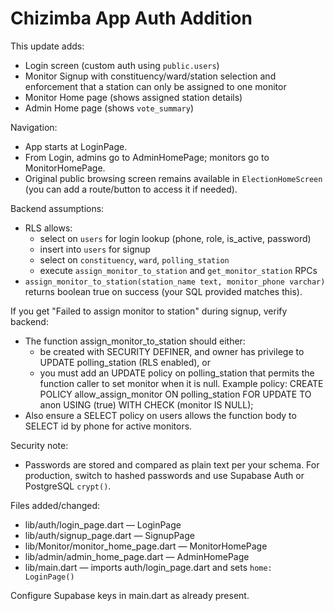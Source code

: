 # Chizimba App Auth Addition

This update adds:
- Login screen (custom auth using `public.users`)
- Monitor Signup with constituency/ward/station selection and enforcement that a station can only be assigned to one monitor
- Monitor Home page (shows assigned station details)
- Admin Home page (shows `vote_summary`)

Navigation:
- App starts at LoginPage.
- From Login, admins go to AdminHomePage; monitors go to MonitorHomePage.
- Original public browsing screen remains available in `ElectionHomeScreen` (you can add a route/button to access it if needed).

Backend assumptions:
- RLS allows:
  - select on `users` for login lookup (phone, role, is_active, password)
  - insert into `users` for signup
  - select on `constituency`, `ward`, `polling_station`
  - execute `assign_monitor_to_station` and `get_monitor_station` RPCs
- `assign_monitor_to_station(station_name text, monitor_phone varchar)` returns boolean true on success (your SQL provided matches this).

If you get "Failed to assign monitor to station" during signup, verify backend:
- The function assign_monitor_to_station should either:
  - be created with SECURITY DEFINER, and owner has privilege to UPDATE polling_station (RLS enabled), or
  - you must add an UPDATE policy on polling_station that permits the function caller to set monitor when it is null. Example policy:
    CREATE POLICY allow_assign_monitor ON polling_station
    FOR UPDATE TO anon USING (true)
    WITH CHECK (monitor IS NULL);
- Also ensure a SELECT policy on users allows the function body to SELECT id by phone for active monitors.

Security note:
- Passwords are stored and compared as plain text per your schema. For production, switch to hashed passwords and use Supabase Auth or PostgreSQL `crypt()`.

Files added/changed:
- lib/auth/login_page.dart — LoginPage
- lib/auth/signup_page.dart — SignupPage
- lib/Monitor/monitor_home_page.dart — MonitorHomePage
- lib/admin/admin_home_page.dart — AdminHomePage
- lib/main.dart — imports auth/login_page.dart and sets `home: LoginPage()`

Configure Supabase keys in main.dart as already present.

